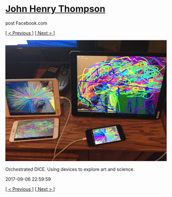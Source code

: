 # [John Henry Thompson](../README.md)
post Facebook.com

[[ < Previous ]](2017-09-08-1.md) [[ Next > ]](2017-09-05-2.md)

[![](../media/2017-09-06/Timeline-Photos-Orchestrated-DICE-Using-devices-to-explore-art-a.jpg)](../README.md)

Orchestrated DICE. Using devices to explore art and science.

2017-09-06 22:59:59

[[ < Previous ]](2017-09-08-1.md) [[ Next > ]](2017-09-05-2.md)